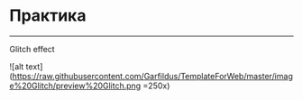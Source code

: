 # Практика
____
Glitch effect

![alt text](https://raw.githubusercontent.com/Garfildus/TemplateForWeb/master/image%20Glitch/preview%20Glitch.png =250x)
